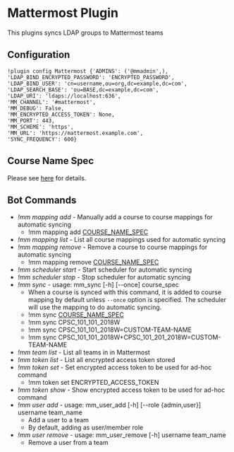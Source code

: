 # Mattermost Plugin

This plugins syncs LDAP groups to Mattermost teams

## Configuration

```
!plugin config Mattermost {'ADMINS': ('@mmadmin',),
'LDAP_BIND_ENCRYPTED_PASSWORD': 'ENCRYPTED_PASSWORD',
'LDAP_BIND_USER': 'cn=username,ou=org,dc=example,dc=com',
'LDAP_SEARCH_BASE': 'ou=BASE,dc=example,dc=com',
'LDAP_URI': 'ldaps://localhost:636',
'MM_CHANNEL': '#mattermost',
'MM_DEBUG': False,
'MM_ENCRYPTED_ACCESS_TOKEN': None,
'MM_PORT': 443,
'MM_SCHEME': 'https',
'MM_URL': 'https://mattermost.example.com',
'SYNC_FREQUENCY': 600}
```

## Course Name Spec

Please see [here](https://github.com/ubc/mattermost-sync#course-name-spec) for details.

## Bot Commands

* *!mm mapping add* - Manually add a course to course mappings for automatic syncing
    * !mm mapping add [COURSE_NAME_SPEC](https://github.com/ubc/mattermost-sync#course-name-spec)
* *!mm mapping list* - List all course mappings used for automatic syncing
* *!mm mapping remove* - Remove a course to course mappings for automatic syncing
    * !mm mapping remove [COURSE_NAME_SPEC](https://github.com/ubc/mattermost-sync#course-name-spec)
* *!mm scheduler start* - Start scheduler for automatic syncing
* *!mm scheduler stop* - Stop scheduler for automatic syncing
* *!mm sync* - usage: mm_sync [-h] [--once] course_spec
    * When a course is synced with this command, it is added to course mapping by default unless 
    `--once` option is specified. The scheduler will use the mapping to do automatic syncing.
    * !mm sync [COURSE_NAME_SPEC](https://github.com/ubc/mattermost-sync#course-name-spec)
    * !mm sync CPSC_101_101_2018W
    * !mm sync CPSC_101_101_2018W=CUSTOM-TEAM-NAME
    * !mm sync CPSC_101_101_2018W+CPSC_101_201_2018W=CUSTOM-TEAM-NAME
* *!mm team list* - List all teams in in Mattermost
* *!mm token list* - List all encrypted access token stored
* *!mm token set* - Set encrypted access token to be used for ad-hoc command
    * !mm token set ENCRYPTED_ACCESS_TOKEN
* *!mm token show* - Show encrypted access token to be used for ad-hoc command
* *!mm user add* - usage: mm_user_add [-h] [--role {admin,user}] username team_name
    * Add a user to a team
    * By default, adding as user/member role
* *!mm user remove* - usage: mm_user_remove [-h] username team_name
    * Remove a user from a team